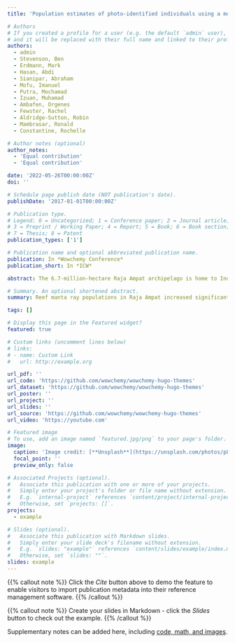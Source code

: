 ```yaml
---
title: 'Population estimates of photo-identified individuals using a modified POPAN model reveal that Raja Ampat’s reef manta rays are thriving'

# Authors
# If you created a profile for a user (e.g. the default `admin` user), write the username (folder name) here
# and it will be replaced with their full name and linked to their profile.
authors:
  - admin
  - Stevenson, Ben
  - Erdmann, Mark
  - Hasan, Abdi
  - Sianipar, Abraham
  - Mofu, Imanuel
  - Putra, Mochamad
  - Izuan, Muhamad
  - Ambafen, Orgenes
  - Fewster, Rachel
  - Aldridge-Sutton, Robin
  - Mambrasar, Ronald
  - Constantine, Rochelle

# Author notes (optional)
author_notes:
  - 'Equal contribution'
  - 'Equal contribution'

date: '2022-05-26T00:00:00Z'
doi: ''

# Schedule page publish date (NOT publication's date).
publishDate: '2017-01-01T00:00:00Z'

# Publication type.
# Legend: 0 = Uncategorized; 1 = Conference paper; 2 = Journal article;
# 3 = Preprint / Working Paper; 4 = Report; 5 = Book; 6 = Book section;
# 7 = Thesis; 8 = Patent
publication_types: ['1']

# Publication name and optional abbreviated publication name.
publication: In *Wowchemy Conference*
publication_short: In *ICW*

abstract: The 6.7-million-hectare Raja Ampat archipelago is home to Indonesia’s largest reef manta ray (Mobula alfredi) population and a representative network of nine marine protected areas (MPAs). However, the population dynamics of M. alfredi in the region are still largely unknown. Using our photo-identification database, we fitted modified POPAN mark-recapture models with transience and per capita recruitment parameters to estimate key demographic characteristics of M. alfredi from two of Raja Ampat’s largest MPAs: Dampier Strait and South East (SE) Misool. A total of 1,041 unique individuals were photo-identified over an 11-year period (2009–2019) from Dampier Strait (n = 515) and SE Misool (n = 536). In our models, apparent survival probabilities and per capita recruitment rates were strongly linked with El Niño–Southern Oscillation (ENSO) events. Our models also estimated high apparent survival probabilities and significant increases in (sub)population sizes in both MPAs over a decade. In Dampier Strait, the estimated population size increased significantly (p = 0.018) from 226 (95% CI: 161, 283) to 317 (280, 355 individuals. Likewise, the estimated population size in SE Misool increased significantly (p = 0.008) from 210 (137, 308) to 511 (393, 618) individuals. Regardless of variation in the percentage change in population size between years throughout the study, the estimated overall population change shows a compound growth of 3.9% (0.7, 8.6) per annum in Dampier Strait and 10.7% (4.3, 16.1) per annum in SE Misool. Despite the global decline in oceanic sharks and rays due to fishing pressure in the last five decades, our study demonstrates the positive impact of a suite of long-term conservation efforts, coupled with the influence of ENSO events, on increasing M. alfredi abundance in Raja Ampat MPAs. Our study also underscores the importance of long-term monitoring to evaluate the effectiveness of conservation management measures on manta ray populations. Our modification of the standard POPAN model by incorporating per capita recruitment and transience parameters represents an important advance in mark-recapture modelling that should prove useful when examining other manta ray populations and other highly migratory species that are likely to have a substantial percentage of transient individuals.

# Summary. An optional shortened abstract.
summary: Reef manta ray populations in Raja Ampat increased significantly over a decade due to positive impact of long-term conservation efforts and influence of ENSO events.

tags: []

# Display this page in the Featured widget?
featured: true

# Custom links (uncomment lines below)
# links:
# - name: Custom Link
#   url: http://example.org

url_pdf: ''
url_code: 'https://github.com/wowchemy/wowchemy-hugo-themes'
url_dataset: 'https://github.com/wowchemy/wowchemy-hugo-themes'
url_poster: ''
url_project: ''
url_slides: ''
url_source: 'https://github.com/wowchemy/wowchemy-hugo-themes'
url_video: 'https://youtube.com'

# Featured image
# To use, add an image named `featured.jpg/png` to your page's folder.
image:
  caption: 'Image credit: [**Unsplash**](https://unsplash.com/photos/pLCdAaMFLTE)'
  focal_point: ''
  preview_only: false

# Associated Projects (optional).
#   Associate this publication with one or more of your projects.
#   Simply enter your project's folder or file name without extension.
#   E.g. `internal-project` references `content/project/internal-project/index.md`.
#   Otherwise, set `projects: []`.
projects:
  - example

# Slides (optional).
#   Associate this publication with Markdown slides.
#   Simply enter your slide deck's filename without extension.
#   E.g. `slides: "example"` references `content/slides/example/index.md`.
#   Otherwise, set `slides: ""`.
slides: example
---
```


{{% callout note %}}
Click the _Cite_ button above to demo the feature to enable visitors to import publication metadata into their reference management software.
{{% /callout %}}

{{% callout note %}}
Create your slides in Markdown - click the _Slides_ button to check out the example.
{{% /callout %}}

Supplementary notes can be added here, including [code, math, and images](https://wowchemy.com/docs/writing-markdown-latex/).
